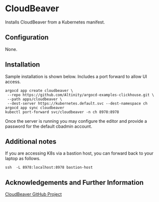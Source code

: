 # CloudBeaver

Installs CloudBeaver from a Kubernetes manifest. 

## Configuration

None. 

## Installation

Sample installation is shown below. Includes a port forward to allow 
UI access. 

```
argocd app create cloudbeaver \
 --repo https://github.com/Altinity/argocd-examples-clickhouse.git \
 --path apps/cloudbeaver \
 --dest-server https://kubernetes.default.svc --dest-namespace ch
argocd app sync cloudbeaver 
kubectl port-forward svc/cloudbeaver -n ch 8978:8978
```

Once the server is running you may configure the editor and provide 
a password for the default cbadmin account. 

## Additional notes

If you are accessing K8s via a bastion host, you can forward back to
your laptop as follows.

```
ssh  -L 8978:localhost:8978 bastion-host
```

## Acknowledgements and Further Information

[CloudBeaver GitHub Project](https://github.com/dbeaver/cloudbeaver)

